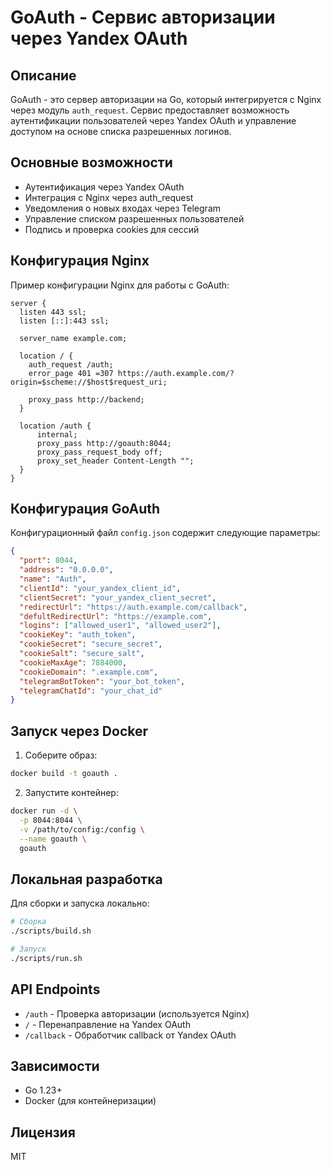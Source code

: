 # GoAuth - Сервис авторизации через Yandex OAuth

## Описание

GoAuth - это сервер авторизации на Go, который интегрируется с Nginx через модуль `auth_request`. Сервис предоставляет возможность аутентификации пользователей через Yandex OAuth и управление доступом на основе списка разрешенных логинов.

## Основные возможности

- Аутентификация через Yandex OAuth
- Интеграция с Nginx через auth_request
- Уведомления о новых входах через Telegram
- Управление списком разрешенных пользователей
- Подпись и проверка cookies для сессий

## Конфигурация Nginx

Пример конфигурации Nginx для работы с GoAuth:

```nginx
server {
  listen 443 ssl;
  listen [::]:443 ssl;

  server_name example.com;

  location / {
    auth_request /auth;
    error_page 401 =307 https://auth.example.com/?origin=$scheme://$host$request_uri;

    proxy_pass http://backend;
  }

  location /auth {
      internal;
      proxy_pass http://goauth:8044;
      proxy_pass_request_body off;
      proxy_set_header Content-Length "";
  }
}
```

## Конфигурация GoAuth

Конфигурационный файл `config.json` содержит следующие параметры:

```json
{
  "port": 8044,
  "address": "0.0.0.0",
  "name": "Auth",
  "clientId": "your_yandex_client_id",
  "clientSecret": "your_yandex_client_secret",
  "redirectUrl": "https://auth.example.com/callback",
  "defultRedirectUrl": "https://example.com",
  "logins": ["allowed_user1", "allowed_user2"],
  "cookieKey": "auth_token",
  "cookieSecret": "secure_secret",
  "cookieSalt": "secure_salt",
  "cookieMaxAge": 7884000,
  "cookieDomain": ".example.com",
  "telegramBotToken": "your_bot_token",
  "telegramChatId": "your_chat_id"
}
```

## Запуск через Docker

1. Соберите образ:
```bash
docker build -t goauth .
```

2. Запустите контейнер:
```bash
docker run -d \
  -p 8044:8044 \
  -v /path/to/config:/config \
  --name goauth \
  goauth
```

## Локальная разработка

Для сборки и запуска локально:

```bash
# Сборка
./scripts/build.sh

# Запуск
./scripts/run.sh
```

## API Endpoints

- `/auth` - Проверка авторизации (используется Nginx)
- `/` - Перенаправление на Yandex OAuth
- `/callback` - Обработчик callback от Yandex OAuth

## Зависимости

- Go 1.23+
- Docker (для контейнеризации)

## Лицензия

MIT
